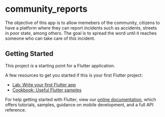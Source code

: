 # community_reports

The objective of this app is to allow memebers of the community, citizens  to have a platform where they can report incidents such as accidents, streets in poor state, among others. The goal is to spread the word until it reaches someone who can take care of this incident.

## Getting Started

This project is a starting point for a Flutter application.

A few resources to get you started if this is your first Flutter project:

- [Lab: Write your first Flutter app](https://flutter.dev/docs/get-started/codelab)
- [Cookbook: Useful Flutter samples](https://flutter.dev/docs/cookbook)

For help getting started with Flutter, view our
[online documentation](https://flutter.dev/docs), which offers tutorials,
samples, guidance on mobile development, and a full API reference.
